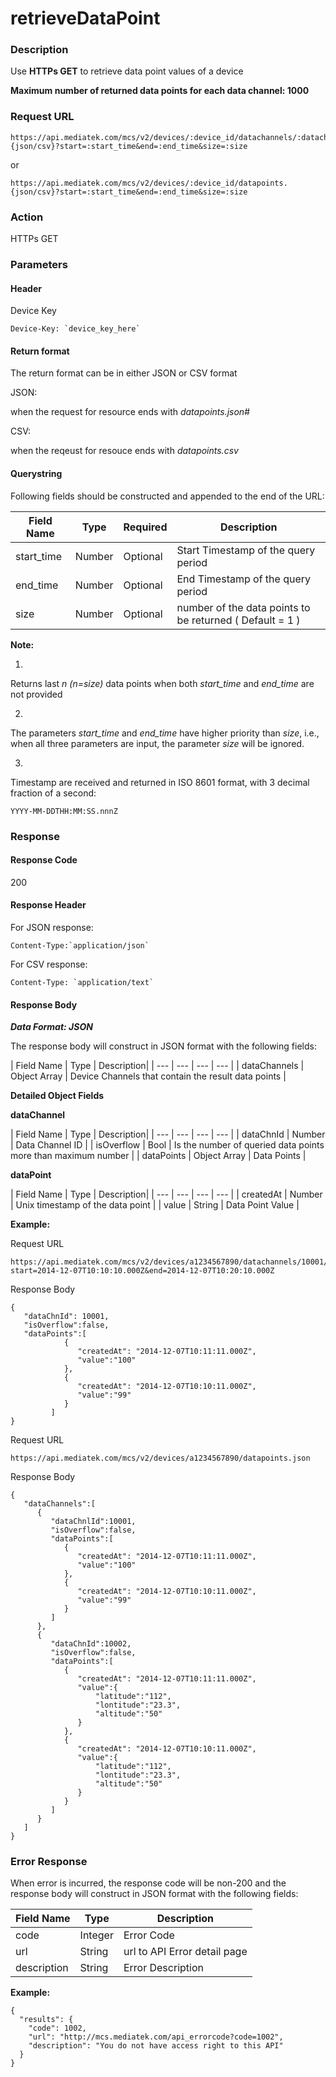 # retrieveDataPoint

### Description

Use **HTTPs GET** to retrieve data point values of a device

**Maximum number of returned data points for each data channel: 1000**

### Request URL

```
https://api.mediatek.com/mcs/v2/devices/:device_id/datachannels/:datachannel_id/datapoints.{json/csv}?start=:start_time&end=:end_time&size=:size

```

or

```
https://api.mediatek.com/mcs/v2/devices/:device_id/datapoints.{json/csv}?start=:start_time&end=:end_time&size=:size
```

### Action
HTTPs GET

### Parameters

#### Header

Device Key
```
Device-Key: `device_key_here`
```

#### Return format
The return format can be in either JSON or CSV format

JSON:

when the request for resource ends with *datapoints.json*#


CSV:

when the reqeust for resouce ends with *datapoints.csv*


#### Querystring
Following fields should be constructed and appended to the end of the URL:


| Field Name | Type | Required |Description|
| --- | --- | --- | --- |
| start_time | Number | Optional | Start Timestamp of the query period |
| end_time | Number | Optional | End Timestamp of the query period |
| size | Number | Optional | number of the data points to be returned ( Default = 1 ) |

**Note:**

1.
Returns last *n (n=size)* data points when both *start_time* and *end_time* are not provided

2.
The parameters *start_time* and *end_time* have higher priority than *size*, i.e., when all three parameters are input, the parameter *size* will be ignored.

3.
Timestamp are received and returned in ISO 8601 format, with 3 decimal fraction of a second:

```
YYYY-MM-DDTHH:MM:SS.nnnZ
```



### Response

#### Response Code
200

#### Response Header
For JSON response:
```
Content-Type:`application/json`
```
For CSV response:
```
Content-Type: `application/text`
```

#### Response Body

***Data Format: JSON***

The response body will construct in JSON format with the following fields:

| Field Name | Type | Description|
| --- | --- | --- | --- |
| dataChannels | Object Array | Device Channels that contain the result data points |

**Detailed Object Fields**

**dataChannel**

| Field Name | Type | Description|
| --- | --- | --- | --- |
| dataChnId | Number | Data Channel ID |
| isOverflow | Bool | Is the number of queried data points more than maximum number |
| dataPoints | Object Array | Data Points |

**dataPoint**

| Field Name | Type | Description|
| --- | --- | --- | --- |
| createdAt | Number | Unix timestamp of the data point |
| value | String | Data Point Value |

**Example:**

Request URL
```
https://api.mediatek.com/mcs/v2/devices/a1234567890/datachannels/10001/datapoints.json?start=2014-12-07T10:10:10.000Z&end=2014-12-07T10:20:10.000Z

```

Response Body

```
{
   "dataChnId": 10001,
   "isOverflow":false,
   "dataPoints":[
            {
               "createdAt": "2014-12-07T10:11:11.000Z",
               "value":"100"
            },
            {
               "createdAt": "2014-12-07T10:10:11.000Z",
               "value":"99"
            }
         ]
}
```


Request URL

```
https://api.mediatek.com/mcs/v2/devices/a1234567890/datapoints.json
```

Response Body

```
{
   "dataChannels":[
      {
         "dataChnlId":10001,
         "isOverflow":false,
         "dataPoints":[
            {
               "createdAt": "2014-12-07T10:11:11.000Z",
               "value":"100"
            },
            {
               "createdAt": "2014-12-07T10:10:11.000Z",
               "value":"99"
            }
         ]
      },
      {
         "dataChnId":10002,
         "isOverflow":false,
         "dataPoints":[
            {
               "createdAt": "2014-12-07T10:11:11.000Z",
               "value":{
                   "latitude":"112",
                   "lontitude":"23.3",
                   "altitude":"50"
               }
            },
            {
               "createdAt": "2014-12-07T10:10:11.000Z",
               "value":{
                   "latitude":"112",
                   "lontitude":"23.3",
                   "altitude":"50"
               }
            }
         ]
      }
   ]
}
```
### Error Response

When error is incurred, the response code will be non-200 and the response body will construct in JSON format with the following fields:

| Field Name | Type |Description|
| --- | --- | --- |
| code | Integer | Error Code |
| url | String | url to API Error detail page |
| description | String | Error Description |

**Example:**

```
{
  "results": {
    "code": 1002,
    "url": "http://mcs.mediatek.com/api_errorcode?code=1002",
    "description": "You do not have access right to this API"
  }
}
```

